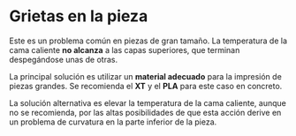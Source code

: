 # Grietas en la pieza

Este es un problema común en piezas de gran tamaño. La temperatura de la cama caliente **no alcanza** a las capas superiores, que terminan despegándose unas de otras.

La principal solución es utilizar un **material adecuado** para la impresión de piezas grandes. Se recomienda el **XT** y el **PLA** para este caso en concreto.

La solución alternativa es elevar la temperatura de la cama caliente, aunque no se recomienda, por las altas posibilidades de que esta acción derive en un problema de curvatura en la parte inferior de la pieza.